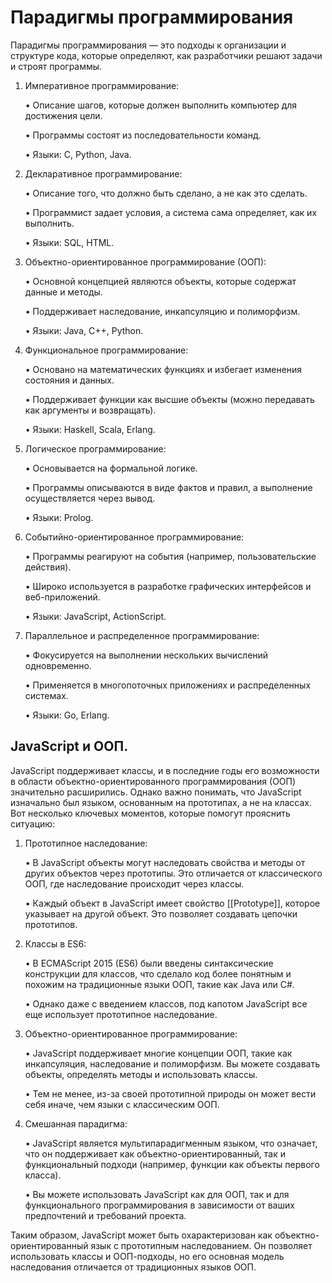 # Парадигмы программирования

Парадигмы программирования — это подходы к организации и структуре кода, которые определяют, как разработчики решают задачи и строят программы.

1. Императивное программирование:

   • Описание шагов, которые должен выполнить компьютер для достижения цели.

   • Программы состоят из последовательности команд.

   • Языки: C, Python, Java.

2. Декларативное программирование:

   • Описание того, что должно быть сделано, а не как это сделать.

   • Программист задает условия, а система сама определяет, как их выполнить.

   • Языки: SQL, HTML.

3. Объектно-ориентированное программирование (ООП):

   • Основной концепцией являются объекты, которые содержат данные и методы.

   • Поддерживает наследование, инкапсуляцию и полиморфизм.

   • Языки: Java, C++, Python.

4. Функциональное программирование:

   • Основано на математических функциях и избегает изменения состояния и данных.

   • Поддерживает функции как высшие объекты (можно передавать как аргументы и возвращать).

   • Языки: Haskell, Scala, Erlang.

5. Логическое программирование:

   • Основывается на формальной логике.

   • Программы описываются в виде фактов и правил, а выполнение осуществляется через вывод.

   • Языки: Prolog.

6. Событийно-ориентированное программирование:

   • Программы реагируют на события (например, пользовательские действия).

   • Широко используется в разработке графических интерфейсов и веб-приложений.

   • Языки: JavaScript, ActionScript.

7. Параллельное и распределенное программирование:

   • Фокусируется на выполнении нескольких вычислений одновременно.

   • Применяется в многопоточных приложениях и распределенных системах.

   • Языки: Go, Erlang.

## JavaScript и ООП.

JavaScript поддерживает классы, и в последние годы его возможности в области объектно-ориентированного программирования (ООП) значительно расширились. Однако важно понимать, что JavaScript изначально был языком, основанным на прототипах, а не на классах. Вот несколько ключевых моментов, которые помогут прояснить ситуацию:

1. Прототипное наследование: 

   • В JavaScript объекты могут наследовать свойства и методы от других объектов через прототипы. Это отличается от классического ООП, где наследование происходит через классы.

   • Каждый объект в JavaScript имеет свойство [[Prototype]], которое указывает на другой объект. Это позволяет создавать цепочки прототипов.

2. Классы в ES6:

   • В ECMAScript 2015 (ES6) были введены синтаксические конструкции для классов, что сделало код более понятным и похожим на традиционные языки ООП, такие как Java или C#.

   • Однако даже с введением классов, под капотом JavaScript все еще использует прототипное наследование.

3. Объектно-ориентированное программирование:

   • JavaScript поддерживает многие концепции ООП, такие как инкапсуляция, наследование и полиморфизм. Вы можете создавать объекты, определять методы и использовать классы.

   • Тем не менее, из-за своей прототипной природы он может вести себя иначе, чем языки с классическим ООП.

4. Смешанная парадигма:

   • JavaScript является мультипарадигменным языком, что означает, что он поддерживает как объектно-ориентированный, так и функциональный подходи (например, функции как объекты первого класса).

   • Вы можете использовать JavaScript как для ООП, так и для функционального программирования в зависимости от ваших предпочтений и требований проекта.

Таким образом, JavaScript может быть охарактеризован как объектно-ориентированный язык с прототипным наследованием. Он позволяет использовать классы и ООП-подходы, но его основная модель наследования отличается от традиционных языков ООП.

